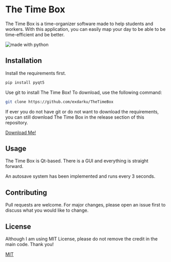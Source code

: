 # The Time Box

The Time Box is a time-organizer software made to help students and workers. With this application, you can easily map your day to be able to be time-efficient and be better.

<img src="https://img.shields.io/badge/made%20with-python-blue.svg?style=flat-square" alt="made with python">

## Installation

Install the requirements first.
```bash
pip install pyqt5
```

Use git to install The Time Box! To download, use the following command:

```bash
git clone https://github.com/exdarku/TheTimeBox
```

If ever you do not have git or do not want to download the requirements, you can still download The Time Box in the release section of this repository.

[Download Me!](https://github.com/exdarku/TheTimeBox/releases)



## Usage

The Time Box is Qt-based. There is a GUI and everything is straight forward. 

An autosave system has been implemented and runs every 3 seconds.


## Contributing
Pull requests are welcome. For major changes, please open an issue first to discuss what you would like to change.
## License
Although I am using MIT License, please do not remove the credit in the main code. Thank you!

[MIT](https://choosealicense.com/licenses/mit/)
